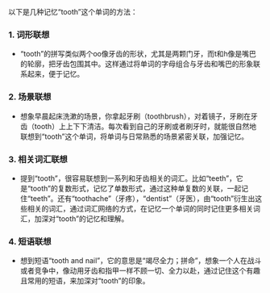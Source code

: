 以下是几种记忆“tooth”这个单词的方法：

### 1. 词形联想
 - “tooth”的拼写类似两个oo像牙齿的形状，尤其是两颗门牙，而t和h像是嘴巴的轮廓，把牙齿包围其中。这样通过将单词的字母组合与牙齿和嘴巴的形象联系起来，便于记忆。

### 2. 场景联想
 - 想象早晨起床洗漱的场景，你拿起牙刷（toothbrush），对着镜子，牙刷在牙齿（tooth）上上下下清洁。每次看到自己的牙刷或者刷牙时，就能很自然地联想到“tooth”这个单词，将单词与日常熟悉的场景紧密关联，加强记忆。

### 3. 相关词汇联想
 - 提到“tooth”，很容易联想到一系列和牙齿相关的词汇。比如“teeth”，它是“tooth”的复数形式，记忆了单数形式，通过这种单复数的关联，一起记住“teeth”。还有“toothache”（牙疼），“dentist”（牙医），由“tooth”衍生出这些相关的词汇，通过词汇网络的方式，在记忆一个单词的同时记住更多相关词汇，加深对“tooth”的记忆和理解。

### 4. 短语联想
 - 想到短语“tooth and nail”，它的意思是“竭尽全力；拼命”，想象一个人在战斗或者竞争中，像动用牙齿和指甲一样不顾一切、全力以赴，通过记住这个有趣且常用的短语，来加深对“tooth”的印象。 